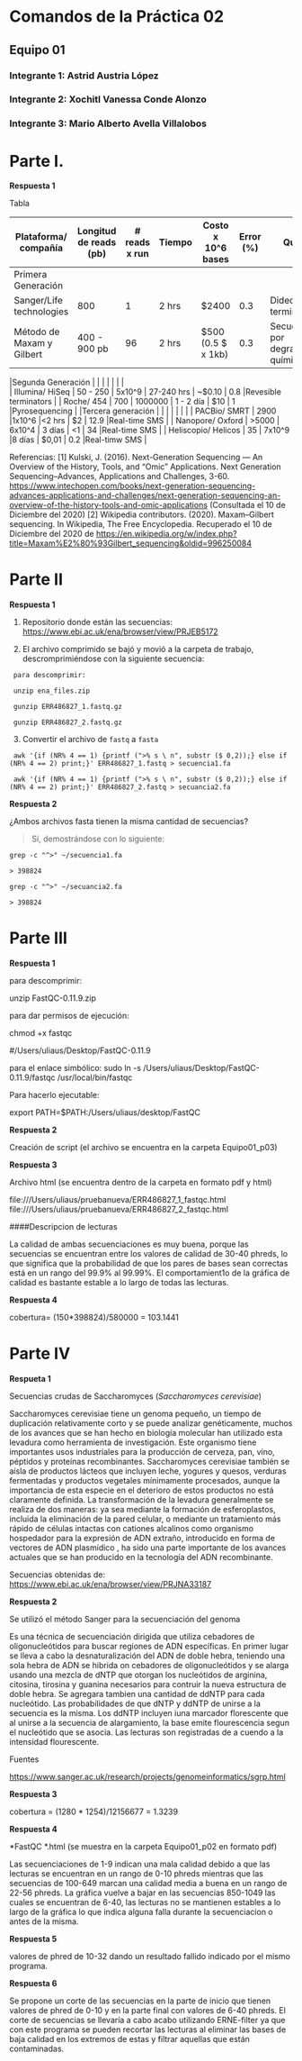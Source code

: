 
# Comandos de la Práctica 02
## Equipo 01 
### Integrante 1: Astrid Austria López
### Integrante 2: Xochitl Vanessa Conde Alonzo 
### Integrante 3: Mario Alberto Avella Villalobos

# Parte I. 

**Respuesta 1**

Tabla

| Plataforma/ compañía      | Longitud de reads (pb) | # reads x run   | Tiempo      | Costo x 10^6 bases | Error (%) | Química                 |                                                 |
|---------------------------|------------------------|-----------------|-------------|--------------------|-----------|-------------------------|--------------------------------------------------------------------------------------------------------------------------------------------------------------------
|Primera Generación         |                        |                 |             |                    |           |                         | 
| Sanger/Life technologies  | 800                    | 1               | 2 hrs       | $2400              | 0.3       | Dideoxy terminator      |
| Método de Maxam y Gilbert | 400 - 900 pb           | 96              | 2 hrs       | $500 (0.5 $ x 1kb) | 0.3       | Secuenciación por degradación química|

|Segunda Generación         |                        |                 |             |                    |           |                         |                                 
| Illumina/ HiSeq           | 50 - 250               | 5x10^9          | 27-240 hrs  | ~$0.10             | 0.8       |Revesible terminators    |
| Roche/ 454                | 700                    | 1000000         | 1 - 2 día   | $10                | 1         |Pyrosequencing           |
|Tercera generación         |                        |                 |             |                    |           |                         |
| PACBio/ SMRT              | 2900                   |1x10^6           |<2 hrs       | $2                 | 12.9      |Real-time SMS            | 
| Nanopore/ Oxford          | >5000                  | 6x10^4          | 3 días      | <1                 | 34        |Real-time SMS            |
| Heliscopio/ Helicos       | 35                     | 7x10^9          |8 días       | $0,01              | 0.2       |Real-timw SMS            |

Referencias: 
[1] Kulski, J. (2016). Next-Generation Sequencing — An Overview of the History, Tools, and “Omic” Applications. Next Generation Sequencing–Advances, Applications and Challenges, 3-60. https://www.intechopen.com/books/next-generation-sequencing-advances-applications-and-challenges/next-generation-sequencing-an-overview-of-the-history-tools-and-omic-applications (Consultada el 10 de Diciembre del 2020)
[2] Wikipedia contributors. (2020). Maxam–Gilbert sequencing. In Wikipedia, The Free Encyclopedia. Recuperado el 10 de Diciembre del 2020 de https://en.wikipedia.org/w/index.php?title=Maxam%E2%80%93Gilbert_sequencing&oldid=996250084 

# Parte II

**Respuesta 1**

1) Repositorio donde están las secuencias: https://www.ebi.ac.uk/ena/browser/view/PRJEB5172

2) El archivo comprimido se bajó y movió a la carpeta de trabajo, descromprimiéndose con la siguiente secuencia:

```
 para descomprimir:

 unzip ena_files.zip
 
 gunzip ERR486827_1.fastq.gz

 gunzip ERR486827_2.fastq.gz
 ```

3) Convertir el archivo de `fastq` a `fasta`

```
 awk '{if (NR% 4 == 1) {printf (">% s \ n", substr ($ 0,2));} else if (NR% 4 == 2) print;}' ERR486827_1.fastq > secuencia1.fa

 awk '{if (NR% 4 == 1) {printf (">% s \ n", substr ($ 0,2));} else if (NR% 4 == 2) print;}' ERR486827_2.fastq > secuancia2.fa
```

**Respuesta 2** 

¿Ambos archivos fasta tienen la misma cantidad de secuencias?

> Sí, demostrándose con lo siguiente:

```
grep -c "^>" ~/secuencia1.fa
 
> 398824

grep -c "^>" ~/secuancia2.fa

> 398824
```

# Parte III

**Respuesta 1** 

para descomprimir:

 unzip FastQC-0.11.9.zip

para dar permisos de ejecución:

chmod +x fastqc 

#/Users/uliaus/Desktop/FastQC-0.11.9

 para el enlace simbólico: sudo ln -s /Users/uliaus/Desktop/FastQC-0.11.9/fastqc /usr/local/bin/fastqc

Para hacerlo ejecutable:
 
export PATH=$PATH:/Users/uliaus/desktop/FastQC

**Respuesta 2**

Creación de script (el archivo se encuentra en la carpeta Equipo01_p03)

**Respuesta 3**

Archivo html (se encuentra dentro de la carpeta en formato pdf y html)

file:///Users/uliaus/pruebanueva/ERR486827_1_fastqc.html
file:///Users/uliaus/pruebanueva/ERR486827_2_fastqc.html

####Descripcion de lecturas 

La calidad de ambas secuenciaciones es muy buena, porque las secuencias se encuentran entre los valores de calidad de 30-40 phreds, lo que significa que la probabilidad de que los pares de bases sean correctas está en un rango del 99.9% al 99.99%. El comportamient1o de la gráfica de calidad es bastante estable a lo largo de todas las lecturas.

**Respuesta 4**

cobertura= (150*398824)/580000 = 103.1441


# Parte IV

**Respueta 1**

Secuencias crudas de Saccharomyces (_Saccharomyces cerevisiae_)

Saccharomyces cerevisiae tiene un genoma pequeño, un tiempo de duplicación relativamente corto y se puede analizar genéticamente, muchos de los avances que se han hecho en biología molecular han utilizado esta levadura como herramienta de investigación. Este organismo tiene importantes usos industriales para la producción de cerveza, pan, vino, péptidos y proteínas recombinantes. Saccharomyces cerevisiae también se aísla de productos lácteos que incluyen leche, yogures y quesos, verduras fermentadas y productos vegetales mínimamente procesados, aunque la importancia de esta especie en el deterioro de estos productos no está claramente definida. La transformación de la levadura generalmente se realiza de dos maneras: ya sea mediante la formación de esferoplastos, incluida la eliminación de la pared celular, o mediante un tratamiento más rápido de células intactas con cationes alcalinos como organismo hospedador para la expresión de ADN extraño, introducido en forma de vectores de ADN plasmídico , ha sido una parte importante de los avances actuales que se han producido en la tecnología del ADN recombinante.

 Secuencias obtenidas de: https://www.ebi.ac.uk/ena/browser/view/PRJNA33187

**Respuesta 2**

Se utilizó el método Sanger para la secuenciación del genoma

Es una técnica de secuenciación dirigida que utiliza cebadores de oligonucleótidos para buscar regiones de ADN específicas. En primer lugar se lleva a cabo la desnaturalización del ADN de doble hebra, teniendo una sola hebra de ADN se hibrida on cebadores de oligonucleótidos y se alarga usando una mezcla de dNTP que otorgan los nucleótidos de arginina, citosina, tirosina y guanina necesarios para contruir la nueva estructura de doble hebra. Se agregara tambien una cantidad de ddNTP para cada nucleótido. Las probabilidades de que dNTP y ddNTP de unirse a la secuencia es la misma. Los ddNTP incluyen iuna marcador florescente que al unirse a la secuencia de alargamiento, la base emite flourescencia segun el nucleótido que se asocia. Las lecturas son registradas de a cuendo a la intensidad flourescente.

Fuentes

https://www.sanger.ac.uk/research/projects/genomeinformatics/sgrp.html

**Respuesta 3**

cobertura = (1280 * 1254)/12156677 = 1.3239

**Respuesta 4**

*FastQC
*.html (se muestra en la carpeta Equipo01_p02 en formato pdf)

Las secuenciaciones de 1-9 indican una mala calidad debido a que las lecturas se encuentran en un rango de 0-10 phreds mientras que las secuencias de 100-649 marcan 
una calidad media a buena en un rango de 22-56 phreds. La gráfica vuelve a bajar en las secuencias 850-1049 las cuales se encuentran de 6-40, las lecturas no se 
mantienen estables a lo largo de la gráfica lo que indica alguna falla durante la secuenciacion o antes de la misma.

**Respuesta 5**

valores de phred de 10-32 dando un resultado fallido indicado por el mismo programa.

**Respuesta 6** 

Se propone un corte de las secuencias en la parte de inicio que tienen valores de phred de 0-10 y en la parte final con valores de 6-40 phreds. El corte de 
secuencias se llevaría a cabo acabo utilizando ERNE-filter ya que con este programa se pueden recortar las lecturas al eliminar las bases de baja calidad en los 
extremos de estas y filtrar aquellas que están contaminadas.
